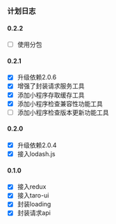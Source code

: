 ### 计划日志

#### 0.2.2
- [ ] 使用分包

#### 0.2.1
- [x] 升级依赖2.0.6
- [x] 增强了封装请求服务工具
- [x] 添加小程序存取缓存工具
- [x] 添加小程序检查兼容性功能工具
- [ ] 添加小程序检查版本更新功能工具

#### 0.2.0
- [x] 升级依赖2.0.4
- [x] 接入lodash.js

#### 0.1.0
- [x] 接入redux
- [x] 接入taro-ui
- [x] 封装loading
- [x] 封装请求api
